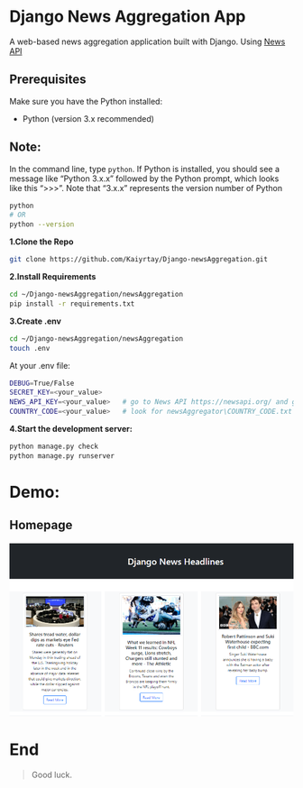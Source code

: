 # Django News Aggregation App

A web-based news aggregation application built with Django. Using [News API](https://newsapi.org/)

## Prerequisites

Make sure you have the Python installed:

- Python (version 3.x recommended)

## Note:

In the command line, type `python`. If Python is installed, you should see a message like “Python 3.x.x” followed by the Python prompt, which looks like this “>>>”. Note that “3.x.x” represents the version number of Python

```bash
python
# OR
python --version
```

**1.Clone the Repo**

```sh
git clone https://github.com/Kaiyrtay/Django-newsAggregation.git
```

**2.Install Requirements**

```sh
cd ~/Django-newsAggregation/newsAggregation
pip install -r requirements.txt
```

**3.Create .env**

```sh
cd ~/Django-newsAggregation/newsAggregation
touch .env
```

At your .env file:

```bash
DEBUG=True/False
SECRET_KEY=<your_value>
NEWS_API_KEY=<your_value>   # go to News API https://newsapi.org/ and generate api key
COUNTRY_CODE=<your_value>   # look for newsAggregator\COUNTRY_CODE.txt
```

**4.Start the development server:**

```bash
python manage.py check
python manage.py runserver
```

# Demo:

## Homepage

![](demo/home_page.png)

# End

> Good luck.
